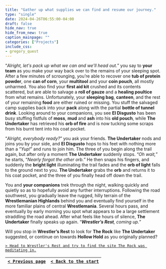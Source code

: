 ```yaml
---
title: "Gather up what supplies we can find and resume our journey."
type: "single"
date: 2024-04-26T06:55:00-04:00
draft: false
hide_nav: true
hide_from_new: true
caption_mainpage: ""
categories: ["Projects"]
include_css:
- gregory_quest
---
```


“*Alright, let's pack up what we can and we’ll head out.*” you say to **your team** as you make your way back over to the remains of your sleeping spot. After a few minutes of scrounging, you’re able to recover one **tub of protein powder**, one **can of corn**, your **multitool** and your **coin pouch**, all mostly unharmed. You also find your **first aid kit** crushed and its contents scattered, but are able to salvage a **roll of gauze** and a **healing poultice** from what remains. Unfortunately, your **sleeping bag**, **canteen**, and the rest of your remaining **food** are either ruined or missing. You stuff the salvaged camp supplies back into your **pack** along with the partial **bottle of tunnel drink**. Looking around to your companions, you see **El Disgusto** has been busy stuffing fistfuls of **moss**, **mud** and **ash** into his **old pouch**, while **The Undertaker** has retrieved his **orb of fire** and is now tucking some scraps from his burnt tent into his coat pocket.

“*Alright, everybody ready?*” you ask your friends. **The Undertaker** nods and joins you by your side, and **El Disgusto** hops to his feet with nothing more than a “*Yup!*” and runs to join him. The three of you begin along the trail again, but after only a moment **The Undertaker** suddenly stops. “*Oh wait,*” he starts, “*Nearly forgot the other orb.*” He then snaps his fingers, and suddenly the **bright light** illuminating the trail fades and the **orb of light** falls to the ground next to you. **The Undertaker** grabs the **orb** and returns it to his coat pocket, and the three of you finally head off down the trail.

You and **your companions** trek through the night, walking quickly and quietly so as to hopefully avoid any further interruptions. Following the road southwest, you gradually leave the rugged, hilly terrain of the **Wrestlemanian Highlands** behind you and eventually find yourself in the more familiar plains of central **Wrestlemania**. Several hours pass, and eventually by early morning you spot what appears to be a large settlement straddling the road ahead. After what feels like hours of silence, **The Undertaker** finally speaks up again. “***Wrestler’s Rest**, coming up.*”

Will you stop in **Wrestler’s Rest** to look for **The Rock** like **The Undertaker** suggested, or continue on towards **Hollow Hold** as you originally planned?

[``> Head to Wrestler's Rest and try to find the site The Rock was meditating in.``](../107)

|[``< Previous page``](../105)|[``< Back to the start``](../)|
|---|---|